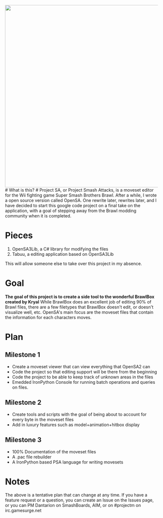 <img width='600px' src='http://i36.tinypic.com/vxhmkg.png' />
# What is this? #
Project SA, or Project Smash Attacks, is a moveset editor for the Wii fighting game Super Smash Brothers Brawl.  After a while, I wrote a open source version called OpenSA. One rewrite later, rewrites later, and I have decided to start this google code project on a final take on the application, with a goal of stepping away from the Brawl modding community when it is completed.

# Pieces #
  1. OpenSA3Lib, a C# library for modifying the files
  1. Tabuu, a editing application based on OpenSA3Lib

This will allow someone else to take over this project in my absence.
# Goal #
**The goal of this project is to create a side tool to the wonderful BrawlBox created by Kryal**
While BrawlBox does an excellent job of editing 90% of Brawl files, there are a few filetypes that BrawlBox doesn't edit, or doesn't visualize well, etc. OpenSA's main focus are the moveset files that contain the information for each characters moves.
# Plan #
## Milestone 1 ##
  * Create a moveset viewer that can view everything that OpenSA2 can
  * Code the project so that editing support will be there from the beginning
  * Code the project to be able to keep track of unknown areas in the files
  * Emedded IronPython Console for running batch operations and queries on files.
## Milestone 2 ##
  * Create tools and scripts with the goal of being about to account for every byte in the moveset files
  * Add in luxury features such as model+animation+hitbox display
## Milestone 3 ##
  * 100% Documentation of the moveset files
  * A .pac file rebuilder
  * A IronPython based PSA language for writing movesets
# Notes #
The above is a tentative plan that can change at any time. If you have a feature request or a question, you can create an Issue on the Issues page, or you can PM Dantarion on SmashBoards, AIM, or on #projectm on irc.gamesurge.net